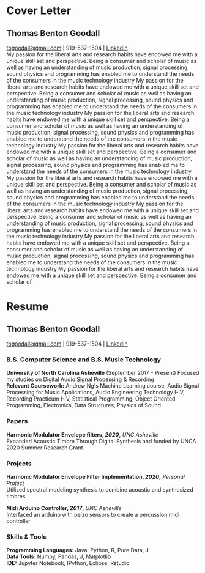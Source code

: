  # Cover Letter
## Thomas Benton Goodall
tbgoodall@gmail.com | 919-537-1504  | [LinkedIn](https://www.linkedin.com/in/thomas-goodall-a382bb127/)  
My passion for the liberal arts and research habits have endowed me with a unique skill set and perspective. Being a consumer and scholar of music as well as having an understanding of music production, signal processing, sound physics and programming has enabled me to understand the needs of the consumers in the music technology industry 
My passion for the liberal arts and research habits have endowed me with a unique skill set and perspective. Being a consumer and scholar of music as well as having an understanding of music production, signal processing, sound physics and programming has enabled me to understand the needs of the consumers in the music technology industry
My passion for the liberal arts and research habits have endowed me with a unique skill set and perspective. Being a consumer and scholar of music as well as having an understanding of music production, signal processing, sound physics and programming has enabled me to understand the needs of the consumers in the music technology industry
My passion for the liberal arts and research habits have endowed me with a unique skill set and perspective. Being a consumer and scholar of music as well as having an understanding of music production, signal processing, sound physics and programming has enabled me to understand the needs of the consumers in the music technology industry 
My passion for the liberal arts and research habits have endowed me with a unique skill set and perspective. Being a consumer and scholar of music as well as having an understanding of music production, signal processing, sound physics and programming has enabled me to understand the needs of the consumers in the music technology industry 
My passion for the liberal arts and research habits have endowed me with a unique skill set and perspective. Being a consumer and scholar of music as well as having an understanding of music production, signal processing, sound physics and programming has enabled me to understand the needs of the consumers in the music technology industry 
My passion for the liberal arts and research habits have endowed me with a unique skill set and perspective. Being a consumer and scholar of music as well as having an understanding of music production, signal processing, sound physics and programming has enabled me to understand the needs of the consumers in the music technology industry 
My passion for the liberal arts and research habits have endowed me with a unique skill set and perspective. Being a consumer and scholar of

 # Resume
## Thomas Benton Goodall
tbgoodall@gmail.com | 919-537-1504  | [LinkedIn](https://www.linkedin.com/in/thomas-goodall-a382bb127/)  
### B.S. Computer Science and B.S. Music Technology
**University of North Carolina Asheville** (September 2017 - Present)
Focused my studies on Digital Audio Signal Processing & Recording  
**Relevant Coursework:** Andrew Ng's Machine Learning course, Audio Signal Processing for Music Applications, Audio Engineering Technology I-IV, Recording Practicum I-IV, Statistical Programming, Object Oriented Programming, Electronics, Data Structures, Physics of Sound.
### Papers
**Harmonic Modulator Envelope filters, _2020_,** _UNC Asheville_  
Expanded Acoustic Timbre Through Digital Synthesis and funded by UNCA 2020 Summer Research Grant 
### Projects
**Harmonic Modulator Envelope Filter Implementation, _2020_,** _Personal Project_  
Utilized spectral modeling synthesis to combine acoustic and synthesized timbres

**Midi Arduino Controller, _2017_,** _UNC Asheville_  
Interfaced an arduino with peizo sensors to create a percussion midi controller  
### Skills & Tools
**Programming Languages:** Java, Python, R, Pure Data, J  
**Data Tools:** Numpy, Pandas, J, Matplotlib  
**IDE:** Jupyter Notebook, IPython, Eclipse, Rstudio
